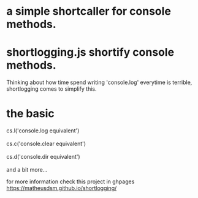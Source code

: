 # a simple shortcaller for console methods.

# shortlogging.js shortify console methods.
Thinking about how time spend writing 'console.log' everytime is terrible, shortlogging comes to simplify this.

# the basic
cs.l('console.log equivalent') <br><br>
cs.c('console.clear equivalent') <br><br>
cs.d('console.dir equivalent') <br><br>
and a bit more...

for more information check this project in ghpages https://matheusdsm.github.io/shortlogging/
